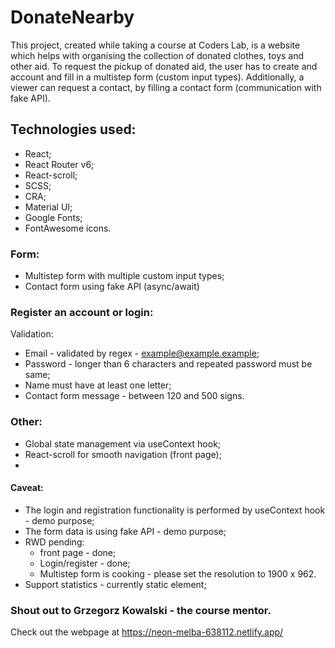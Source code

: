 # DonateNearby

This project, created while taking a course at Coders Lab, is a website which helps with organising the collection of donated clothes, toys and other aid. To request the pickup of donated aid, the user has to create and account and fill in a multistep form (custom input types). Additionally, a viewer can request a contact, by filling a contact form (communication with fake API).

## Technologies used:
* React;
* React Router v6; 
* React-scroll;
* SCSS; 
* CRA; 
* Material UI; 
* Google Fonts; 
* FontAwesome icons.

### Form:
* Multistep form with multiple custom input types;
* Contact form using fake API (async/await)

### Register an account or login:
Validation:
* Email - validated by regex - example@example.example;
* Password - longer than 6 characters and repeated password must be same;
* Name must have at least one letter;
* Contact form message - between 120 and 500 signs.

### Other:
* Global state management via useContext hook;
* React-scroll for smooth navigation (front page);
* 

#### Caveat:
* The login and registration functionality is performed by useContext hook - demo purpose;
* The form data is using fake API - demo purpose;
* RWD pending:
  * front page - done;
  * Login/register - done;
  * Multistep form is cooking - please set the resolution to 1900 x 962.
* Support statistics - currently static element;


### Shout out to Grzegorz Kowalski - the course mentor.

Check out the webpage at https://neon-melba-638112.netlify.app/